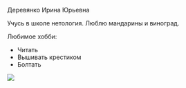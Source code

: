 Деревянко Ирина Юрьевна

Учусь в школе нетология. 
Люблю мандарины и виноград.

Любимое хобби:
* Читать
* Вышивать крестиком
* Болтать


![](img/logo.jpg)
